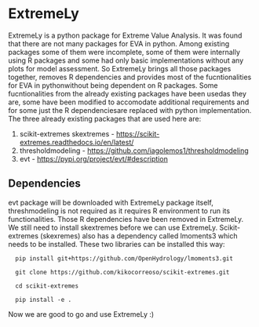 # ExtremeLy

ExtremeLy is a python package for Extreme Value Analysis. It was found that there are not many packages for EVA in python. 
Among existing packages some of them were incomplete, some of them were internally using R packages and some had only 
basic implementations without any plots for model assessment. So ExtremeLy brings all those packages together, removes 
R dependencies and provides most of the fucntionalities for EVA in pythonwithout being dependent on R packages. Some 
fucntionalities from the already existing packages have been usedas they are, some have been modified to accomodate 
additional requirements and for some just the R dependenciesare replaced with python implementation. 
The three already existing packages that are used here are:

   1. scikit-extremes skextremes - https://scikit-extremes.readthedocs.io/en/latest/
   2. thresholdmodeling - https://github.com/iagolemos1/thresholdmodeling
   3. evt - https://pypi.org/project/evt/#description

## Dependencies
   evt package will be downloaded with ExtremeLy package itself, threshmodeling is not required as it requires R environment 
   to run its functionalities. Those R dependencies have been removed in ExtremeLy. We still need to install skextremes before we can use ExtremeLy. 
   Scikit-extremes (skexremes) also has a dependency called lmoments3 which needs to be installed. These two libraries can be installed this way:
      
      pip install git+https://github.com/OpenHydrology/lmoments3.git

      git clone https://github.com/kikocorreoso/scikit-extremes.git

      cd scikit-extremes

      pip install -e .
 
 Now we are good to go and use ExtremeLy :)
